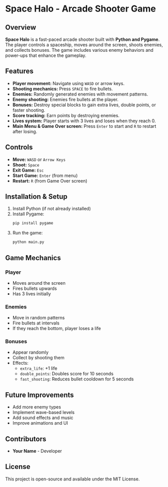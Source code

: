 # Space Halo - Arcade Shooter Game

## Overview
**Space Halo** is a fast-paced arcade shooter built with **Python and Pygame**. The player controls a spaceship, moves around the screen, shoots enemies, and collects bonuses. The game includes various enemy behaviors and power-ups that enhance the gameplay.

## Features
- **Player movement:** Navigate using `WASD` or arrow keys.
- **Shooting mechanics:** Press `SPACE` to fire bullets.
- **Enemies:** Randomly generated enemies with movement patterns.
- **Enemy shooting:** Enemies fire bullets at the player.
- **Bonuses:** Destroy special blocks to gain extra lives, double points, or faster shooting.
- **Score tracking:** Earn points by destroying enemies.
- **Lives system:** Player starts with 3 lives and loses when they reach 0.
- **Main Menu & Game Over screen:** Press `Enter` to start and `R` to restart after losing.

## Controls
- **Move:** `WASD` or `Arrow Keys`
- **Shoot:** `Space`
- **Exit Game:** `Esc`
- **Start Game:** `Enter` (from menu)
- **Restart:** `R` (from Game Over screen)

## Installation & Setup
1. Install Python (if not already installed)
2. Install Pygame:
   ```bash
   pip install pygame
   ```
3. Run the game:
   ```bash
   python main.py
   ```

## Game Mechanics
### Player
- Moves around the screen
- Fires bullets upwards
- Has 3 lives initially

### Enemies
- Move in random patterns
- Fire bullets at intervals
- If they reach the bottom, player loses a life

### Bonuses
- Appear randomly
- Collect by shooting them
- Effects:
  - `extra_life`: +1 life
  - `double_points`: Doubles score for 10 seconds
  - `fast_shooting`: Reduces bullet cooldown for 5 seconds

## Future Improvements
- Add more enemy types
- Implement wave-based levels
- Add sound effects and music
- Improve animations and UI

## Contributors
- **Your Name** - Developer

## License
This project is open-source and available under the MIT License.

